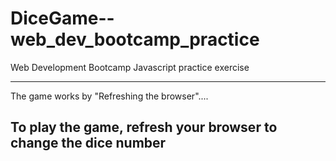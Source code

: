# DiceGame--web_dev_bootcamp_practice
Web Development Bootcamp Javascript practice exercise

-----------------------------------------------------------------
The game works by "Refreshing the browser"....

To play the game, refresh your browser to change the dice number
-----------------------------------------------------------------

